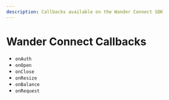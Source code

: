 ```yaml
---
description: Callbacks available on the Wander Connect SDK
---
```


# Wander Connect Callbacks

- `onAuth`
- `onOpen`
- `onClose`
- `onResize`
- `onBalance`
- `onRequest`